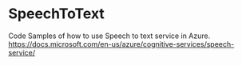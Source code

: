 # SpeechToText
Code Samples of how to use Speech to text service in Azure.
https://docs.microsoft.com/en-us/azure/cognitive-services/speech-service/
